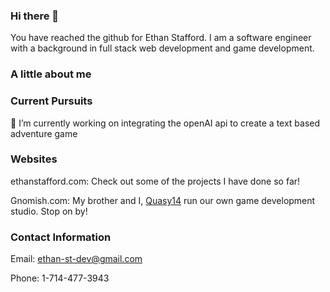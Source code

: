 ### Hi there 👋
You have reached the github for Ethan Stafford. I am a software engineer with a background in full stack web development and game development.

### A little about me

### Current Pursuits
 🔭 I’m currently working on integrating the openAI api to create a text based adventure game

 ### Websites

 ethanstafford.com: Check out some of the projects I have done so far!

 Gnomish.com: My brother and I, [Quasy14](https://github.com/quasy14) run our own game development studio. Stop on by!

### Contact Information
Email: ethan-st-dev@gmail.com

Phone: 1-714-477-3943
